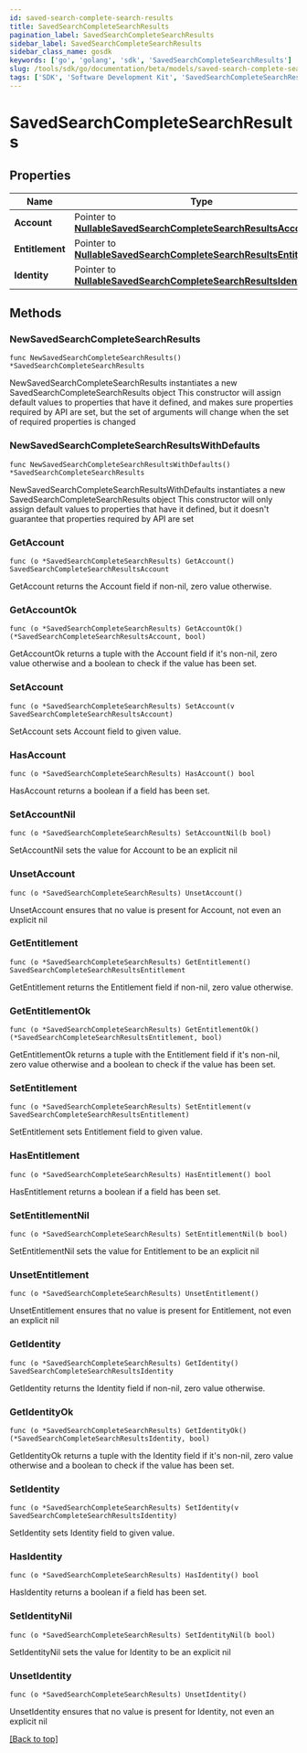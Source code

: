 ```yaml
---
id: saved-search-complete-search-results
title: SavedSearchCompleteSearchResults
pagination_label: SavedSearchCompleteSearchResults
sidebar_label: SavedSearchCompleteSearchResults
sidebar_class_name: gosdk
keywords: ['go', 'golang', 'sdk', 'SavedSearchCompleteSearchResults'] 
slug: /tools/sdk/go/documentation/beta/models/saved-search-complete-search-results
tags: ['SDK', 'Software Development Kit', 'SavedSearchCompleteSearchResults']
---
```


# SavedSearchCompleteSearchResults

## Properties

Name | Type | Description | Notes
------------ | ------------- | ------------- | -------------
**Account** | Pointer to [**NullableSavedSearchCompleteSearchResultsAccount**](SavedSearchCompleteSearchResultsAccount) |  | [optional] 
**Entitlement** | Pointer to [**NullableSavedSearchCompleteSearchResultsEntitlement**](SavedSearchCompleteSearchResultsEntitlement) |  | [optional] 
**Identity** | Pointer to [**NullableSavedSearchCompleteSearchResultsIdentity**](SavedSearchCompleteSearchResultsIdentity) |  | [optional] 

## Methods

### NewSavedSearchCompleteSearchResults

`func NewSavedSearchCompleteSearchResults() *SavedSearchCompleteSearchResults`

NewSavedSearchCompleteSearchResults instantiates a new SavedSearchCompleteSearchResults object
This constructor will assign default values to properties that have it defined,
and makes sure properties required by API are set, but the set of arguments
will change when the set of required properties is changed

### NewSavedSearchCompleteSearchResultsWithDefaults

`func NewSavedSearchCompleteSearchResultsWithDefaults() *SavedSearchCompleteSearchResults`

NewSavedSearchCompleteSearchResultsWithDefaults instantiates a new SavedSearchCompleteSearchResults object
This constructor will only assign default values to properties that have it defined,
but it doesn't guarantee that properties required by API are set

### GetAccount

`func (o *SavedSearchCompleteSearchResults) GetAccount() SavedSearchCompleteSearchResultsAccount`

GetAccount returns the Account field if non-nil, zero value otherwise.

### GetAccountOk

`func (o *SavedSearchCompleteSearchResults) GetAccountOk() (*SavedSearchCompleteSearchResultsAccount, bool)`

GetAccountOk returns a tuple with the Account field if it's non-nil, zero value otherwise
and a boolean to check if the value has been set.

### SetAccount

`func (o *SavedSearchCompleteSearchResults) SetAccount(v SavedSearchCompleteSearchResultsAccount)`

SetAccount sets Account field to given value.

### HasAccount

`func (o *SavedSearchCompleteSearchResults) HasAccount() bool`

HasAccount returns a boolean if a field has been set.

### SetAccountNil

`func (o *SavedSearchCompleteSearchResults) SetAccountNil(b bool)`

 SetAccountNil sets the value for Account to be an explicit nil

### UnsetAccount
`func (o *SavedSearchCompleteSearchResults) UnsetAccount()`

UnsetAccount ensures that no value is present for Account, not even an explicit nil
### GetEntitlement

`func (o *SavedSearchCompleteSearchResults) GetEntitlement() SavedSearchCompleteSearchResultsEntitlement`

GetEntitlement returns the Entitlement field if non-nil, zero value otherwise.

### GetEntitlementOk

`func (o *SavedSearchCompleteSearchResults) GetEntitlementOk() (*SavedSearchCompleteSearchResultsEntitlement, bool)`

GetEntitlementOk returns a tuple with the Entitlement field if it's non-nil, zero value otherwise
and a boolean to check if the value has been set.

### SetEntitlement

`func (o *SavedSearchCompleteSearchResults) SetEntitlement(v SavedSearchCompleteSearchResultsEntitlement)`

SetEntitlement sets Entitlement field to given value.

### HasEntitlement

`func (o *SavedSearchCompleteSearchResults) HasEntitlement() bool`

HasEntitlement returns a boolean if a field has been set.

### SetEntitlementNil

`func (o *SavedSearchCompleteSearchResults) SetEntitlementNil(b bool)`

 SetEntitlementNil sets the value for Entitlement to be an explicit nil

### UnsetEntitlement
`func (o *SavedSearchCompleteSearchResults) UnsetEntitlement()`

UnsetEntitlement ensures that no value is present for Entitlement, not even an explicit nil
### GetIdentity

`func (o *SavedSearchCompleteSearchResults) GetIdentity() SavedSearchCompleteSearchResultsIdentity`

GetIdentity returns the Identity field if non-nil, zero value otherwise.

### GetIdentityOk

`func (o *SavedSearchCompleteSearchResults) GetIdentityOk() (*SavedSearchCompleteSearchResultsIdentity, bool)`

GetIdentityOk returns a tuple with the Identity field if it's non-nil, zero value otherwise
and a boolean to check if the value has been set.

### SetIdentity

`func (o *SavedSearchCompleteSearchResults) SetIdentity(v SavedSearchCompleteSearchResultsIdentity)`

SetIdentity sets Identity field to given value.

### HasIdentity

`func (o *SavedSearchCompleteSearchResults) HasIdentity() bool`

HasIdentity returns a boolean if a field has been set.

### SetIdentityNil

`func (o *SavedSearchCompleteSearchResults) SetIdentityNil(b bool)`

 SetIdentityNil sets the value for Identity to be an explicit nil

### UnsetIdentity
`func (o *SavedSearchCompleteSearchResults) UnsetIdentity()`

UnsetIdentity ensures that no value is present for Identity, not even an explicit nil

[[Back to top]](#) 


